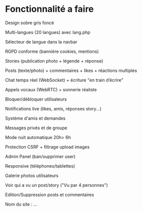 
# Fonctionnalité	a faire 

Design sobre gris foncé	

Multi-langues (20 langues) avec lang.php	

Sélecteur de langue dans la navbar	

RGPD conforme (bannière cookies, mentions)	

Stories (publication photo + légende + réponse)	

Posts (texte/photo) + commentaires + likes + réactions multiples

Chat temps réel (WebSocket) + écriture "en train d’écrire"	

Appels vocaux (WebRTC) + sonnerie réaliste	

Bloquer/débloquer utilisateurs	

Notifications live (likes, amis, réponses story...)	

Système d'amis et demandes	

Messages privés et de groupe	

Mode nuit automatique	20h> 6h

Protection CSRF + filtrage upload images	

Admin Panel (ban/supprimer user)	

Responsive (téléphones/tablettes)	

Galerie photos utilisateurs	

Voir qui a vu un post/story ("Vu par 4 personnes")	

Edition/Suppression posts et commentaires	

Nom du site : ...	
